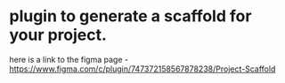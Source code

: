 # plugin to generate a scaffold for your project.
here is a link to the figma page - https://www.figma.com/c/plugin/747372158567878238/Project-Scaffold
